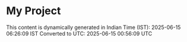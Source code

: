 # My Project

This content is dynamically generated in Indian Time (IST): 2025-06-15 06:26:09 IST
Converted to UTC: 2025-06-15 00:56:09 UTC

